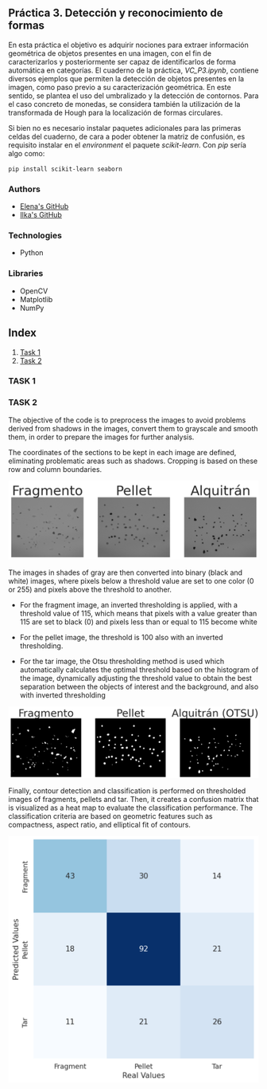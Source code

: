 ## Práctica 3. Detección y reconocimiento de formas

En esta práctica el objetivo es adquirir nociones para extraer información geométrica de objetos presentes en una imagen, con el fin de caracterizarlos y posteriormente ser capaz de identificarlos de forma automática en categorías. El cuaderno de la práctica, *VC_P3.ipynb*, contiene diversos ejemplos que permiten la detección de objetos presentes en la imagen, como paso previo a su caracterización geométrica. En este sentido, se plantea el uso del umbralizado y la detección de contornos. Para el caso concreto de monedas, se considera también la utilización de la transformada de Hough para la localización de formas circulares.

Si bien no es necesario instalar paquetes adicionales para las primeras celdas del cuaderno, de cara a poder obtener la matriz de confusión, es requisito instalar en el *environment* el paquete *scikit-learn*. Con *pip* sería algo como:

```
pip install scikit-learn seaborn
```

### Authors
- [Elena's GitHub](https://github.com/efm092000)
- [Ilka's GitHub](https://github.com/jeski73)

### Technologies
  - Python

### Libraries
  - OpenCV
  - Matplotlib
  - NumPy



## Index

1. [Task 1](#task-1)  
2. [Task 2](#task-2)


### TASK 1

### TASK 2
The objective of the code is to preprocess the images to avoid problems derived from shadows in the images, convert them to grayscale and smooth them, in order to prepare the images for further analysis.

The coordinates of the sections to be kept in each image are defined, eliminating problematic areas such as shadows. Cropping is based on these row and column boundaries.

![alt text](Task2_Image1.png)

The images in shades of gray are then converted into binary (black and white) images, where pixels below a threshold value are set to one color (0 or 255) and pixels above the threshold to another.

- For the fragment image, an inverted thresholding is applied, with a threshold value of 115, which means that pixels with a value greater than 115 are set to black (0) and pixels less than or equal to 115 become white

- For the pellet image, the threshold is 100 also with an inverted thresholding.

- For the tar image, the Otsu thresholding method is used which automatically calculates the optimal threshold based on the histogram of the image, dynamically adjusting the threshold value to obtain the best separation between the objects of interest and the background, and also with inverted thresholding

![alt text](Task2_Image2.png)

Finally, contour detection and classification is performed on thresholded images of fragments, pellets and tar. Then, it creates a confusion matrix that is visualized as a heat map to evaluate the classification performance. The classification criteria are based on geometric features such as compactness, aspect ratio, and elliptical fit of contours.

![alt text](Task2_Image3.png)